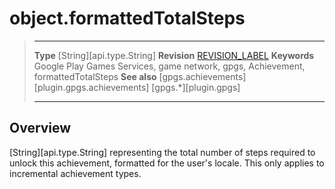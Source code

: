# object.formattedTotalSteps

> --------------------- ------------------------------------------------------------------------------------------
> __Type__              [String][api.type.String]
> __Revision__          [REVISION_LABEL](REVISION_URL)
> __Keywords__          Google Play Games Services, game network, gpgs, Achievement, formattedTotalSteps
> __See also__          [gpgs.achievements][plugin.gpgs.achievements]
>                       [gpgs.*][plugin.gpgs]
> --------------------- ------------------------------------------------------------------------------------------

## Overview

[String][api.type.String] representing the total number of steps required to unlock this achievement, formatted for the user's locale. This only applies to incremental achievement types.